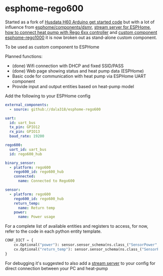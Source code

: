 # esphome-rego600
Started as a fork of [Husdata H60 Arduino get started code](https://github.com/peterarandis/H60-OS) 
but with a lot of influence from
[esphome/components/dsmr](https://github.com/esphome/esphome/tree/dev/esphome/components/dsmr), 
[stream server for ESPHome](https://github.com/oxan/esphome-stream-server/), 
[how to connect heat pump with Rego 6xx controller](https://rago600.sourceforge.net/) and 
[custom component esphome-rego1000](https://github.com/jagheterfredrik/esphome-rego1000)
it is now broken out as stand-alone custom component.

To be used as custom component to ESPHome

Planned functions:
  - (done) Wifi connection with DHCP and fixed SSID/PASS
  - (done) Web page showing status and heat pump data (ESPHome)
  - Basic code for communication with heat pump via ESPHome UART component
  - Provide input and output entities based on heat-pump model

Add the following to your ESPHome config

```yaml
external_components:
  - source: github://dala318/esphome-rego600

uart:
  id: uart_bus
  tx_pin: GPIO12
  rx_pin: GPIO13
  baud_rate: 19200

rego600:
  uart_id: uart_bus
  id: rego600_hub

binary_sensor:
  - platform: rego600
    rego600_id: rego600_hub
    connected:
      name: Connected to Rego600

sensor:
  - platform: rego600
    rego600_id: rego600_hub
    return_temp:
      name: Return temp
    power:
      name: Power usage
```

For a complete list of available entities and registers to access, for now, refer to the code in each python entity template.

```python
CONF_DICT = {
    cv.Optional("power"): sensor.sensor_schema(ns.class_("SensorPower", sensor.Sensor, cg.Component)).extend(cv.COMPONENT_SCHEMA),
    cv.Optional("return_temp"): sensor.sensor_schema(ns.class_("SensorReturnTemp", sensor.Sensor, cg.Component)).extend(cv.COMPONENT_SCHEMA),
}
```

For debugging it's suggested to also add a [stream server](https://github.com/oxan/esphome-stream-server) to your config for direct connection between your PC and heat-pump
